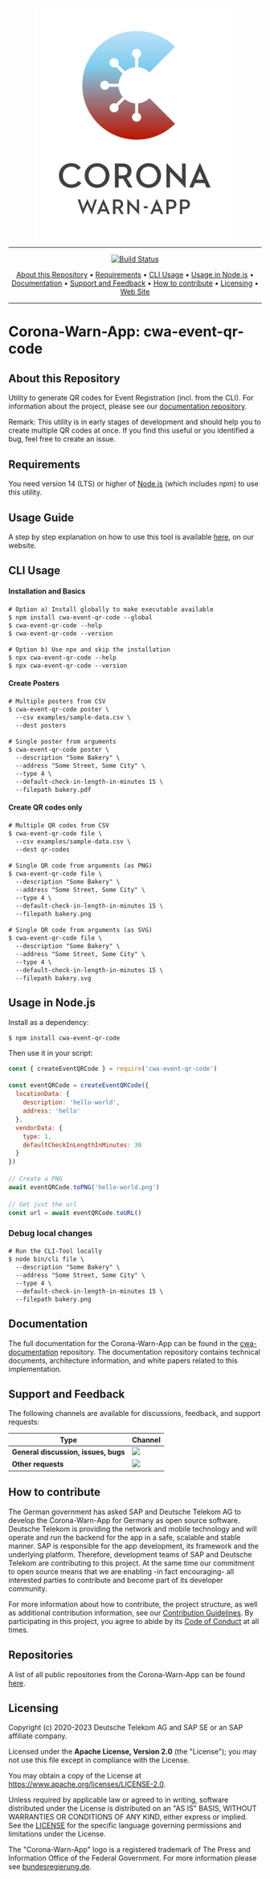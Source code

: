 <p align="center">
 <a href="https://www.coronawarn.app/en/"><img src="https://raw.githubusercontent.com/corona-warn-app/cwa-documentation/master/images/CWA_title.png" width="400"></a>
</p>

<hr />

<p align="center">
    <a href="https://github.com/corona-warn-app/cwa-event-qr-code/actions/workflows/build.yml" title="Latest Results"><img src="https://img.shields.io/github/workflow/status/corona-warn-app/cwa-event-qr-code/Node.js%20CI/main" alt="Build Status" /></a>
</p>
<p align="center">
    <a href="#about-this-repository">About this Repository</a> •
    <a href="#requirements">Requirements</a> •
    <a href="#cli-usage">CLI Usage</a> •
    <a href="#usage-in-nodejs">Usage in Node.js</a> •
    <a href="#documentation">Documentation</a> •
    <a href="#support-and-feedback">Support and Feedback</a> •
    <a href="#how-to-contribute">How to contribute</a> •
    <a href="#licensing">Licensing</a> •
    <a href="https://www.coronawarn.app/en/">Web Site</a>
</p>
<hr />

# Corona-Warn-App: cwa-event-qr-code

## About this Repository

Utility to generate QR codes for Event Registration (incl. from the CLI). For information about the project, please see our [documentation repository](https://github.com/corona-warn-app/cwa-documentation).

Remark: This utility is in early stages of development and should help you to create multiple QR codes at once. If you find this useful or you identified a bug, feel free to create an issue.

## Requirements

You need version 14 (LTS) or higher of [Node.js](https://nodejs.org/en/) (which includes npm) to use this utility.

## Usage Guide

A step by step explanation on how to use this tool is available [here](https://coronawarn.app/en/event-qr-code-guide/), on our website.

## CLI Usage

#### Installation and Basics

```shell
# Option a) Install globally to make executable available
$ npm install cwa-event-qr-code --global
$ cwa-event-qr-code --help
$ cwa-event-qr-code --version

# Option b) Use npx and skip the installation
$ npx cwa-event-qr-code --help
$ npx cwa-event-qr-code --version
```

#### Create Posters

```shell
# Multiple posters from CSV
$ cwa-event-qr-code poster \
  --csv examples/sample-data.csv \
  --dest posters

# Single poster from arguments
$ cwa-event-qr-code poster \
  --description "Some Bakery" \
  --address "Some Street, Some City" \
  --type 4 \
  --default-check-in-length-in-minutes 15 \
  --filepath bakery.pdf
```

#### Create QR codes only

```shell
# Multiple QR codes from CSV
$ cwa-event-qr-code file \
  --csv examples/sample-data.csv \
  --dest qr-codes

# Single QR code from arguments (as PNG)
$ cwa-event-qr-code file \
  --description "Some Bakery" \
  --address "Some Street, Some City" \
  --type 4 \
  --default-check-in-length-in-minutes 15 \
  --filepath bakery.png

# Single QR code from arguments (as SVG)
$ cwa-event-qr-code file \
  --description "Some Bakery" \
  --address "Some Street, Some City" \
  --type 4 \
  --default-check-in-length-in-minutes 15 \
  --filepath bakery.svg
```

## Usage in Node.js

Install as a dependency:

```shell
$ npm install cwa-event-qr-code
```

Then use it in your script:

```javascript
const { createEventQRCode } = require('cwa-event-qr-code')

const eventQRCode = createEventQRCode({
  locationData: {
    description: 'hello-world',
    address: 'hello'
  },
  vendorData: {
    type: 1,
    defaultCheckInLengthInMinutes: 30
  }
})

// Create a PNG
await eventQRCode.toPNG('hello-world.png')

// Get just the url
const url = await eventQRCode.toURL()
```

### Debug local changes

```shell
# Run the CLI-Tool locally
$ node bin/cli file \
  --description "Some Bakery" \
  --address "Some Street, Some City" \
  --type 4 \
  --default-check-in-length-in-minutes 15 \
  --filepath bakery.png
```

## Documentation

The full documentation for the Corona-Warn-App can be found in the [cwa-documentation](https://github.com/corona-warn-app/cwa-documentation) repository. The documentation repository contains technical documents, architecture information, and white papers related to this implementation.

## Support and Feedback

The following channels are available for discussions, feedback, and support requests:

| Type                     | Channel                                                |
| ------------------------ | ------------------------------------------------------ |
| **General discussion, issues, bugs**   | <a href="https://github.com/corona-warn-app/cwa-event-qr-code/issues/new/choose" title="General Discussion"><img src="https://img.shields.io/github/issues/corona-warn-app/cwa-event-qr-code/question.svg?style=flat-square"></a> </a>   |
| **Other requests**    | <a href="mailto:corona-warn-app.opensource@sap.com" title="Email CWA Team"><img src="https://img.shields.io/badge/email-CWA%20team-green?logo=mail.ru&style=flat-square&logoColor=white"></a> |

## How to contribute

The German government has asked SAP and Deutsche Telekom AG to develop the Corona-Warn-App for Germany as open source software. Deutsche Telekom is providing the network and mobile technology and will operate and run the backend for the app in a safe, scalable and stable manner. SAP is responsible for the app development, its framework and the underlying platform. Therefore, development teams of SAP and Deutsche Telekom are contributing to this project. At the same time our commitment to open source means that we are enabling -in fact encouraging- all interested parties to contribute and become part of its developer community.

For more information about how to contribute, the project structure, as well as additional contribution information, see our [Contribution Guidelines](./CONTRIBUTING.md). By participating in this project, you agree to abide by its [Code of Conduct](./CODE_OF_CONDUCT.md) at all times.

## Repositories

A list of all public repositories from the Corona-Warn-App can be found [here](https://github.com/corona-warn-app/cwa-documentation/blob/master/README.md#repositories).

## Licensing

Copyright (c) 2020-2023 Deutsche Telekom AG and SAP SE or an SAP affiliate company.

Licensed under the **Apache License, Version 2.0** (the "License"); you may not use this file except in compliance with the License.

You may obtain a copy of the License at https://www.apache.org/licenses/LICENSE-2.0.

Unless required by applicable law or agreed to in writing, software distributed under the License is distributed on an "AS IS" BASIS, WITHOUT WARRANTIES OR CONDITIONS OF ANY KIND, either express or implied. See the [LICENSE](./LICENSE) for the specific language governing permissions and limitations under the License.

The "Corona-Warn-App" logo is a registered trademark of The Press and Information Office of the Federal Government. For more information please see [bundesregierung.de](https://www.bundesregierung.de/breg-en/federal-government/federal-press-office).
